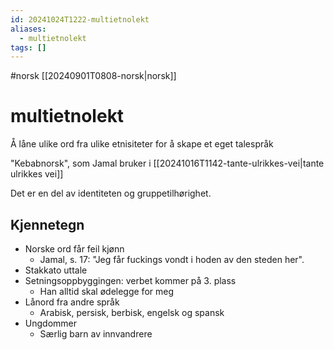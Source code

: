 ```yaml
---
id: 20241024T1222-multietnolekt
aliases:
  - multietnolekt
tags: []
---
```


#norsk [[20240901T0808-norsk|norsk]]

# multietnolekt

Å låne ulike ord fra ulike etnisiteter for å skape et eget talespråk

"Kebabnorsk", som Jamal bruker i [[20241016T1142-tante-ulrikkes-vei|tante ulrikkes vei]]

Det er en del av identiteten og gruppetilhørighet.

## Kjennetegn

- Norske ord får feil kjønn
  - Jamal, s. 17: "Jeg får fuckings vondt i hoden av den steden her".
- Stakkato uttale
- Setningsoppbyggingen: verbet kommer på 3. plass
  - Han alltid skal ødelegge for meg
- Lånord fra andre språk
  - Arabisk, persisk, berbisk, engelsk og spansk
- Ungdommer
  - Særlig barn av innvandrere
